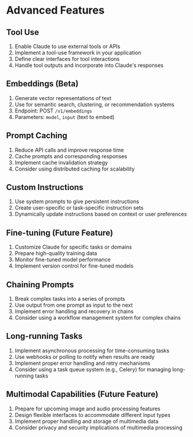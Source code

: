 # Advanced Features

## Tool Use
1. Enable Claude to use external tools or APIs
2. Implement a tool-use framework in your application
3. Define clear interfaces for tool interactions
4. Handle tool outputs and incorporate into Claude's responses

## Embeddings (Beta)
1. Generate vector representations of text
2. Use for semantic search, clustering, or recommendation systems
3. Endpoint: POST `/v1/embeddings`
4. Parameters: `model`, `input` (text to embed)

## Prompt Caching
1. Reduce API calls and improve response time
2. Cache prompts and corresponding responses
3. Implement cache invalidation strategy
4. Consider using distributed caching for scalability

## Custom Instructions
1. Use system prompts to give persistent instructions
2. Create user-specific or task-specific instruction sets
3. Dynamically update instructions based on context or user preferences

## Fine-tuning (Future Feature)
1. Customize Claude for specific tasks or domains
2. Prepare high-quality training data
3. Monitor fine-tuned model performance
4. Implement version control for fine-tuned models

## Chaining Prompts
1. Break complex tasks into a series of prompts
2. Use output from one prompt as input to the next
3. Implement error handling and recovery in chains
4. Consider using a workflow management system for complex chains

## Long-running Tasks
1. Implement asynchronous processing for time-consuming tasks
2. Use webhooks or polling to notify when results are ready
3. Implement proper error handling and retry mechanisms
4. Consider using a task queue system (e.g., Celery) for managing long-running tasks

## Multimodal Capabilities (Future Feature)
1. Prepare for upcoming image and audio processing features
2. Design flexible interfaces to accommodate different input types
3. Implement proper handling and storage of multimedia data
4. Consider privacy and security implications of multimedia processing
